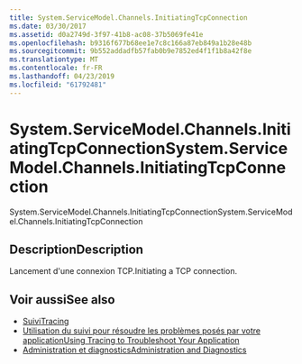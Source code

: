 ```yaml
---
title: System.ServiceModel.Channels.InitiatingTcpConnection
ms.date: 03/30/2017
ms.assetid: d0a2749d-3f97-41b8-ac08-37b5069fe41e
ms.openlocfilehash: b9316f677b68ee1e7c8c166a87eb849a1b28e48b
ms.sourcegitcommit: 9b552addadfb57fab0b9e7852ed4f1f1b8a42f8e
ms.translationtype: MT
ms.contentlocale: fr-FR
ms.lasthandoff: 04/23/2019
ms.locfileid: "61792481"
---
```

# <a name="systemservicemodelchannelsinitiatingtcpconnection"></a><span data-ttu-id="6d485-102">System.ServiceModel.Channels.InitiatingTcpConnection</span><span class="sxs-lookup"><span data-stu-id="6d485-102">System.ServiceModel.Channels.InitiatingTcpConnection</span></span>
<span data-ttu-id="6d485-103">System.ServiceModel.Channels.InitiatingTcpConnection</span><span class="sxs-lookup"><span data-stu-id="6d485-103">System.ServiceModel.Channels.InitiatingTcpConnection</span></span>  
  
## <a name="description"></a><span data-ttu-id="6d485-104">Description</span><span class="sxs-lookup"><span data-stu-id="6d485-104">Description</span></span>  
 <span data-ttu-id="6d485-105">Lancement d'une connexion TCP.</span><span class="sxs-lookup"><span data-stu-id="6d485-105">Initiating a TCP connection.</span></span>  
  
## <a name="see-also"></a><span data-ttu-id="6d485-106">Voir aussi</span><span class="sxs-lookup"><span data-stu-id="6d485-106">See also</span></span>

- [<span data-ttu-id="6d485-107">Suivi</span><span class="sxs-lookup"><span data-stu-id="6d485-107">Tracing</span></span>](../../../../../docs/framework/wcf/diagnostics/tracing/index.md)
- [<span data-ttu-id="6d485-108">Utilisation du suivi pour résoudre les problèmes posés par votre application</span><span class="sxs-lookup"><span data-stu-id="6d485-108">Using Tracing to Troubleshoot Your Application</span></span>](../../../../../docs/framework/wcf/diagnostics/tracing/using-tracing-to-troubleshoot-your-application.md)
- [<span data-ttu-id="6d485-109">Administration et diagnostics</span><span class="sxs-lookup"><span data-stu-id="6d485-109">Administration and Diagnostics</span></span>](../../../../../docs/framework/wcf/diagnostics/index.md)
